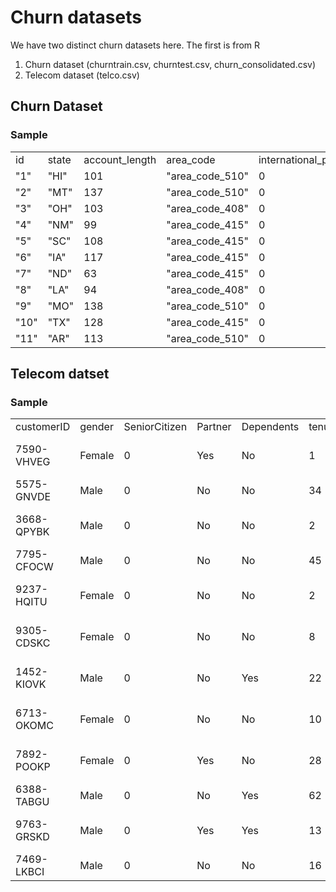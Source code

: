 # Churn datasets

We have two distinct churn datasets here. The first is from R

1. Churn dataset (churntrain.csv, churntest.csv, churn_consolidated.csv)
2. Telecom dataset (telco.csv)


## Churn Dataset


### Sample


|      |       |                |                 |                    |                 |                       |                   |                 |                  |                     |                                     |                       |                     |                      |                      |                    |                     |                                 |         |   | 
|------|-------|----------------|-----------------|--------------------|-----------------|-----------------------|-------------------|-----------------|------------------|---------------------|-------------------------------------|-----------------------|---------------------|----------------------|----------------------|--------------------|---------------------|---------------------------------|---------|---| 
| id   | state | account_length | area_code       | international_plan | voice_mail_plan | number_vmail_messages | total_day_minutes | total_day_calls | total_day_charge | "total_eve_minutes" | "total_eve_calls",total_eve_charge" | "total_night_minutes" | "total_night_calls" | "total_night_charge" | "total_intl_minutes" | "total_intl_calls" | "total_intl_charge" | "number_customer_service_calls" | "churn" |   | 
| "1"  | "HI"  | 101            | "area_code_510" | 0                  | 0               | 0                     | 70.9              | 123             | 12.05            | 211.9               | 73                                  | 18.01                 | 236                 | 73                   | 10.62                | 10.6               | 3                   | 2.86                            | 3       | 0 | 
| "2"  | "MT"  | 137            | "area_code_510" | 0                  | 0               | 0                     | 223.6             | 86              | 38.01            | 244.8               | 139                                 | 20.81                 | 94.2                | 81                   | 4.24                 | 9.5                | 7                   | 2.57                            | 0       | 0 | 
| "3"  | "OH"  | 103            | "area_code_408" | 0                  | 1               | 29                    | 294.7             | 95              | 50.1             | 237.3               | 105                                 | 20.17                 | 300.3               | 127                  | 13.51                | 13.7               | 6                   | 3.7                             | 1       | 0 | 
| "4"  | "NM"  | 99             | "area_code_415" | 0                  | 0               | 0                     | 216.8             | 123             | 36.86            | 126.4               | 88                                  | 10.74                 | 220.6               | 82                   | 9.93                 | 15.7               | 2                   | 4.24                            | 1       | 0 | 
| "5"  | "SC"  | 108            | "area_code_415" | 0                  | 0               | 0                     | 197.4             | 78              | 33.56            | 124                 | 101                                 | 10.54                 | 204.5               | 107                  | 9.2                  | 7.7                | 4                   | 2.08                            | 2       | 0 | 
| "6"  | "IA"  | 117            | "area_code_415" | 0                  | 0               | 0                     | 226.5             | 85              | 38.51            | 141.6               | 68                                  | 12.04                 | 223                 | 90                   | 10.04                | 6.9                | 5                   | 1.86                            | 1       | 0 | 
| "7"  | "ND"  | 63             | "area_code_415" | 0                  | 1               | 32                    | 218.9             | 124             | 37.21            | 214.3               | 125                                 | 18.22                 | 260.3               | 120                  | 11.71                | 12.9               | 3                   | 3.48                            | 1       | 0 | 
| "8"  | "LA"  | 94             | "area_code_408" | 0                  | 0               | 0                     | 157.5             | 97              | 26.78            | 224.5               | 112                                 | 19.08                 | 310.8               | 106                  | 13.99                | 11.1               | 6                   | 3                               | 0       | 0 | 
| "9"  | "MO"  | 138            | "area_code_510" | 0                  | 0               | 0                     | 89.1              | 117             | 15.15            | 126.8               | 46                                  | 10.78                 | 190.5               | 71                   | 8.57                 | 9.9                | 4                   | 2.67                            | 2       | 0 | 
| "10" | "TX"  | 128            | "area_code_415" | 0                  | 1               | 43                    | 177.8             | 100             | 30.23            | 147.3               | 89                                  | 12.52                 | 194.2               | 92                   | 8.74                 | 11.9               | 1                   | 3.21                            | 0       | 0 | 
| "11" | "AR"  | 113            | "area_code_510" | 0                  | 1               | 39                    | 209.8             | 77              | 35.67            | 164.1               | 90                                  | 13.95                 | 159.7               | 100                  | 7.19                 | 9                  | 4                   | 2.43                            | 1       | 0 | 


## Telecom datset

### Sample

|            |        |               |         |            |        |              |                  |                 |                     |                     |                     |                     |                     |                     |                |                  |                           |                |              |       | 
|------------|--------|---------------|---------|------------|--------|--------------|------------------|-----------------|---------------------|---------------------|---------------------|---------------------|---------------------|---------------------|----------------|------------------|---------------------------|----------------|--------------|-------| 
| customerID | gender | SeniorCitizen | Partner | Dependents | tenure | PhoneService | MultipleLines    | InternetService | OnlineSecurity      | OnlineBackup        | DeviceProtection    | TechSupport         | StreamingTV         | StreamingMovies     | Contract       | PaperlessBilling | PaymentMethod             | MonthlyCharges | TotalCharges | Churn | 
| 7590-VHVEG | Female | 0             | Yes     | No         | 1      | No           | No phone service | DSL             | No                  | Yes                 | No                  | No                  | No                  | No                  | Month-to-month | Yes              | Electronic check          | 29.85          | 29.85        | No    | 
| 5575-GNVDE | Male   | 0             | No      | No         | 34     | Yes          | No               | DSL             | Yes                 | No                  | Yes                 | No                  | No                  | No                  | One year       | No               | Mailed check              | 56.95          | 1889.5       | No    | 
| 3668-QPYBK | Male   | 0             | No      | No         | 2      | Yes          | No               | DSL             | Yes                 | Yes                 | No                  | No                  | No                  | No                  | Month-to-month | Yes              | Mailed check              | 53.85          | 108.15       | Yes   | 
| 7795-CFOCW | Male   | 0             | No      | No         | 45     | No           | No phone service | DSL             | Yes                 | No                  | Yes                 | Yes                 | No                  | No                  | One year       | No               | Bank transfer (automatic) | 42.3           | 1840.75      | No    | 
| 9237-HQITU | Female | 0             | No      | No         | 2      | Yes          | No               | Fiber optic     | No                  | No                  | No                  | No                  | No                  | No                  | Month-to-month | Yes              | Electronic check          | 70.7           | 151.65       | Yes   | 
| 9305-CDSKC | Female | 0             | No      | No         | 8      | Yes          | Yes              | Fiber optic     | No                  | No                  | Yes                 | No                  | Yes                 | Yes                 | Month-to-month | Yes              | Electronic check          | 99.65          | 820.5        | Yes   | 
| 1452-KIOVK | Male   | 0             | No      | Yes        | 22     | Yes          | Yes              | Fiber optic     | No                  | Yes                 | No                  | No                  | Yes                 | No                  | Month-to-month | Yes              | Credit card (automatic)   | 89.1           | 1949.4       | No    | 
| 6713-OKOMC | Female | 0             | No      | No         | 10     | No           | No phone service | DSL             | Yes                 | No                  | No                  | No                  | No                  | No                  | Month-to-month | No               | Mailed check              | 29.75          | 301.9        | No    | 
| 7892-POOKP | Female | 0             | Yes     | No         | 28     | Yes          | Yes              | Fiber optic     | No                  | No                  | Yes                 | Yes                 | Yes                 | Yes                 | Month-to-month | Yes              | Electronic check          | 104.8          | 3046.05      | Yes   | 
| 6388-TABGU | Male   | 0             | No      | Yes        | 62     | Yes          | No               | DSL             | Yes                 | Yes                 | No                  | No                  | No                  | No                  | One year       | No               | Bank transfer (automatic) | 56.15          | 3487.95      | No    | 
| 9763-GRSKD | Male   | 0             | Yes     | Yes        | 13     | Yes          | No               | DSL             | Yes                 | No                  | No                  | No                  | No                  | No                  | Month-to-month | Yes              | Mailed check              | 49.95          | 587.45       | No    | 
| 7469-LKBCI | Male   | 0             | No      | No         | 16     | Yes          | No               | No              | No internet service | No internet service | No internet service | No internet service | No internet service | No internet service | Two year       | No               | Credit card (automatic)   | 18.95          | 326.8        | No    | 


